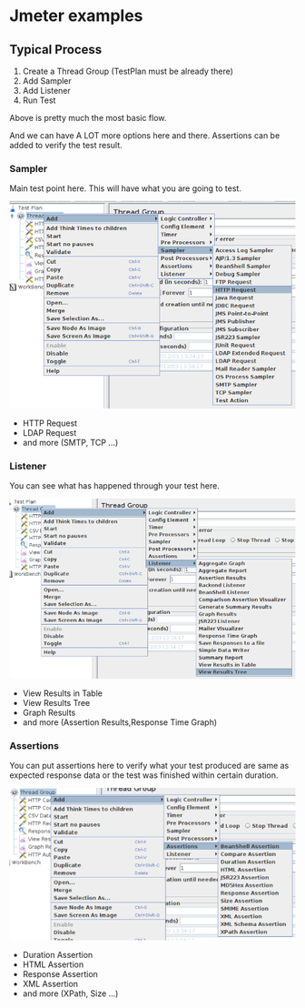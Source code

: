 # Jmeter examples

## Typical Process
1. Create a Thread Group (TestPlan must be already there)
2. Add Sampler
3. Add Listener
4. Run Test

Above is pretty much the most basic flow.

And we can have A LOT more options here and there. Assertions can be added to verify the test result.  

### Sampler
Main test point here. This will have what you are going to test.

![Sampler](images/main/sampler.png)
- HTTP Request
- LDAP Request
- and more (SMTP, TCP ...)

### Listener
You can see what has happened through your test here. 

![Listener](images/main/listener.png)
- View Results in Table
- View Results Tree
- Graph Results
- and more (Assertion Results,Response Time Graph)

### Assertions
You can put assertions here to verify what your test produced are same as expected response data or the test was finished within certain duration.

![Assertions](images/main/assertions.png)
- Duration Assertion
- HTML Assertion
- Response Assertion
- XML Assertion
- and more (XPath, Size ...)